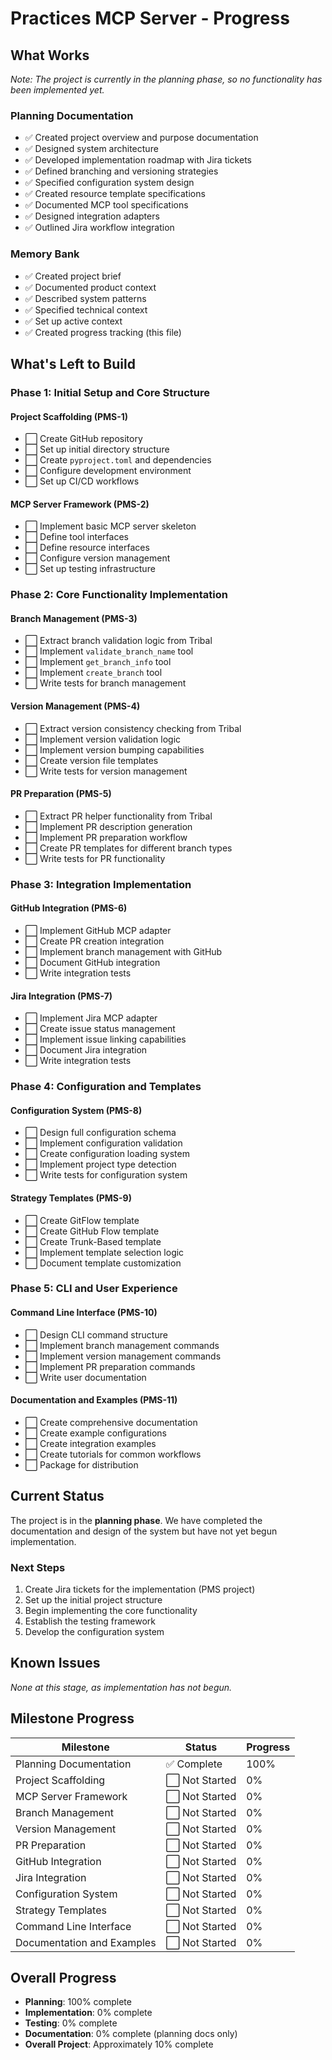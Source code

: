 # Practices MCP Server - Progress

## What Works

*Note: The project is currently in the planning phase, so no functionality has been implemented yet.*

### Planning Documentation
- ✅ Created project overview and purpose documentation
- ✅ Designed system architecture
- ✅ Developed implementation roadmap with Jira tickets
- ✅ Defined branching and versioning strategies
- ✅ Specified configuration system design
- ✅ Created resource template specifications
- ✅ Documented MCP tool specifications
- ✅ Designed integration adapters
- ✅ Outlined Jira workflow integration

### Memory Bank
- ✅ Created project brief
- ✅ Documented product context
- ✅ Described system patterns
- ✅ Specified technical context
- ✅ Set up active context
- ✅ Created progress tracking (this file)

## What's Left to Build

### Phase 1: Initial Setup and Core Structure

#### Project Scaffolding (PMS-1)
- ⬜ Create GitHub repository
- ⬜ Set up initial directory structure
- ⬜ Create `pyproject.toml` and dependencies
- ⬜ Configure development environment
- ⬜ Set up CI/CD workflows

#### MCP Server Framework (PMS-2)
- ⬜ Implement basic MCP server skeleton
- ⬜ Define tool interfaces
- ⬜ Define resource interfaces
- ⬜ Configure version management
- ⬜ Set up testing infrastructure

### Phase 2: Core Functionality Implementation

#### Branch Management (PMS-3)
- ⬜ Extract branch validation logic from Tribal
- ⬜ Implement `validate_branch_name` tool
- ⬜ Implement `get_branch_info` tool
- ⬜ Implement `create_branch` tool
- ⬜ Write tests for branch management

#### Version Management (PMS-4)
- ⬜ Extract version consistency checking from Tribal
- ⬜ Implement version validation logic
- ⬜ Implement version bumping capabilities
- ⬜ Create version file templates
- ⬜ Write tests for version management

#### PR Preparation (PMS-5)
- ⬜ Extract PR helper functionality from Tribal
- ⬜ Implement PR description generation
- ⬜ Implement PR preparation workflow
- ⬜ Create PR templates for different branch types
- ⬜ Write tests for PR functionality

### Phase 3: Integration Implementation

#### GitHub Integration (PMS-6)
- ⬜ Implement GitHub MCP adapter
- ⬜ Create PR creation integration
- ⬜ Implement branch management with GitHub
- ⬜ Document GitHub integration
- ⬜ Write integration tests

#### Jira Integration (PMS-7)
- ⬜ Implement Jira MCP adapter
- ⬜ Create issue status management
- ⬜ Implement issue linking capabilities
- ⬜ Document Jira integration
- ⬜ Write integration tests

### Phase 4: Configuration and Templates

#### Configuration System (PMS-8)
- ⬜ Design full configuration schema
- ⬜ Implement configuration validation
- ⬜ Create configuration loading system
- ⬜ Implement project type detection
- ⬜ Write tests for configuration system

#### Strategy Templates (PMS-9)
- ⬜ Create GitFlow template
- ⬜ Create GitHub Flow template
- ⬜ Create Trunk-Based template
- ⬜ Implement template selection logic
- ⬜ Document template customization

### Phase 5: CLI and User Experience

#### Command Line Interface (PMS-10)
- ⬜ Design CLI command structure
- ⬜ Implement branch management commands
- ⬜ Implement version management commands
- ⬜ Implement PR preparation commands
- ⬜ Write user documentation

#### Documentation and Examples (PMS-11)
- ⬜ Create comprehensive documentation
- ⬜ Create example configurations
- ⬜ Create integration examples
- ⬜ Create tutorials for common workflows
- ⬜ Package for distribution

## Current Status

The project is in the **planning phase**. We have completed the documentation and design of the system but have not yet begun implementation.

### Next Steps

1. Create Jira tickets for the implementation (PMS project)
2. Set up the initial project structure
3. Begin implementing the core functionality
4. Establish the testing framework
5. Develop the configuration system

## Known Issues

*None at this stage, as implementation has not begun.*

## Milestone Progress

| Milestone | Status | Progress |
|-----------|--------|----------|
| Planning Documentation | ✅ Complete | 100% |
| Project Scaffolding | ⬜ Not Started | 0% |
| MCP Server Framework | ⬜ Not Started | 0% |
| Branch Management | ⬜ Not Started | 0% |
| Version Management | ⬜ Not Started | 0% |
| PR Preparation | ⬜ Not Started | 0% |
| GitHub Integration | ⬜ Not Started | 0% |
| Jira Integration | ⬜ Not Started | 0% |
| Configuration System | ⬜ Not Started | 0% |
| Strategy Templates | ⬜ Not Started | 0% |
| Command Line Interface | ⬜ Not Started | 0% |
| Documentation and Examples | ⬜ Not Started | 0% |

## Overall Progress

- **Planning**: 100% complete
- **Implementation**: 0% complete
- **Testing**: 0% complete
- **Documentation**: 0% complete (planning docs only)
- **Overall Project**: Approximately 10% complete
